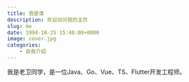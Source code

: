 ```yaml
---
title: 我是谁
description: 欢迎访问我的主页
slug: me
date: 1994-10-25 15:40:00+0000
image: cover.jpg
categories:
    - 自我介绍
---
```


我是老卫同学，是一位Java、Go、Vue、TS、Flutter开发工程师。
